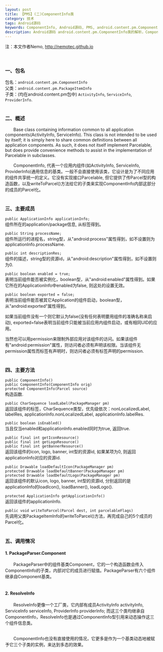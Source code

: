 ```yaml
---
layout: post
title: 【PMS】(二)ComponentInfo类
category: 技术
tags: Android源码
keywords: ComponentInfo, Android源码, PMS, android.content.pm.ComponentInfo
description: Android源码 android.content.pm.ComponentInfo类的解析，ComponentInfo, 代表一个应用内组件(如ActivityInfo, ServiceInfo, ProviderInfo)通用信息的基类。它设计是为了不同应用的组件共享统一的定义。
---
```


注：本文作者Nemo, http://nemotec.github.io  
&nbsp;  
&nbsp;  

### 一、包名  
包名：``android.content.pm.ComponentInfo``  
父类：``android.content.pm.PackageItemInfo``  
子类：(均在android.content.pm包中) ``ActivityInfo``, ``ServiceInfo``, ``ProviderInfo``.  
&nbsp;  

### 二、概述  
&nbsp;&nbsp;&nbsp;&nbsp;&nbsp;&nbsp;&nbsp;Base class containing information common to all application components(ActivityInfo, ServiceInfo). This class is not intended to be used by itself; it is simply here to share common definitions between all application components.  As such, it does not itself implement Parcelable, but does provide convenience methods to assist in the implementation of Parcelable in subclasses.  

&nbsp;&nbsp;&nbsp;&nbsp;&nbsp;&nbsp;&nbsp;ComponentInfo, 代表一个应用内组件(如ActivityInfo, ServiceInfo, ProviderInfo)通用信息的基类。一般不会直接使用该类，它设计是为了不同应用的组件共享统一的定义。它没有实现接口Parcelable, 但它提供了传Parcel型的构造函数，以及writeToParcel()方法给它的子类来实现ComponentInfo内部这部分的成员的Parcel化。  
&nbsp;  

### 三、主要成员  
``public ApplicationInfo applicationInfo;``  
组件所在的application/package信息, 从<application>标签得到。

``public String processName;``  
组件所运行的进程名，string型，从"android:process"属性得到，如不设置则为applicationInfo.processName.

``public int descriptionRes;``  
组件的描述，string型的资源id，从"android:description"属性得到，如不设置则为0.

``public boolean enabled = true;``  
表明当前组件能否被实例化，boolean型，从"android:enabled"属性得到。如果它所在的ApplicationInfo中enabled为false, 则这处的设置无效。

``public boolean exported = false;``  
表明当前组件能否被其它Application的组件启动，boolean型，从"android:exported"属性得到。 

如果当前组件没有一个<intent-filter>则它默认为false(没有任何<intent-filter>表明要用组件的准确名称来启动), exported=false表明当前组件只能被当前应用内组件启动，或有相同UID的应用。  

当然也可以用permission来限制外部应用对该组件的访问。如果该组件有"android:permission"属性，则访问者必须有声明该权限。当该组件无permission属性而<application>标签有声明时，则访问者必须有<application>标签声明的permission.  
&nbsp;  

### 四、主要方法  
``public ComponentInfo()``  
``public ComponentInfo(ComponentInfo orig)``  
``protected ComponentInfo(Parcel source)``  
构造函数.  

``public CharSequence loadLabel(PackageManager pm)``  
返回该组件的标签，CharSequence类型，优先级依次：nonLocalizedLabel, labelRes, applicationInfo.nonLocalizedLabel, applicationInfo.labelRes.  

``public boolean isEnabled()``  
当且仅当enabled和applicationInfo.enabled同时为true, 返回true.

``public final int getIconResource()``  
``public final int getLogoResource()``  
``public final int getBannerResource()``  
返回该组件的icon, logo, banner, int型的资源id, 如果某项为0, 则返回applicationInfo对应的资源id.

``public Drawable loadDefaultIcon(PackageManager pm)``  
``protected Drawable loadDefaultBanner(PackageManager pm)``  
``protected Drawable loadDefaultLogo(PackageManager pm)``  
返回该组件的默认icon, logo, banner, int型的资源id, 分别返回的是applicationInfo的loadIcon(), loadBanner(), loadLogo().

``protected ApplicationInfo getApplicationInfo()``  
返回该组件的applicationInfo.  

``public void writeToParcel(Parcel dest, int parcelableFlags)``  
先调用父类PackageItemInfo的writeToParcel()方法，再完成自己的5个成员的Parcel化。  
&nbsp;  

### 五、调用情况
#### 1. PackageParser.Component  
&nbsp;&nbsp;&nbsp;&nbsp;&nbsp;&nbsp;&nbsp;PackageParser中的组件基类Component，它的一个构造函数会传入ComponentInfo的子类，内部对它的成员进行赋值。PackageParser有六个组件继承自Component基类。  
&nbsp;  

#### 2. ResolveInfo  
&nbsp;&nbsp;&nbsp;&nbsp;&nbsp;&nbsp;&nbsp;ResolveInfo更像一个工厂类，它内部有成员ActivityInfo activityInfo, ServiceInfo serviceInfo, ProviderInfo providerInfo; 而这三个类均继承自ComponentInfo，ResolveInfo也是通过ComponentInfo型引用来动态操作这三个组件信息类。  
&nbsp;  

&nbsp;&nbsp;&nbsp;&nbsp;&nbsp;&nbsp;&nbsp;ComponentInfo也没有直接使用的情况，它更多是作为一个基类动态地被赋予它三个子类的实例，来达到多态的效果。  
